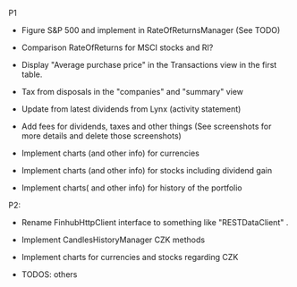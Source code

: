 P1

- Figure S&P 500 and implement in RateOfReturnsManager (See TODO)

- Comparison RateOfReturns for MSCI stocks and RI?

- Display "Average purchase price" in the Transactions view in the first table.

- Tax from disposals in the "companies" and "summary" view

- Update from latest dividends from Lynx (activity statement)

- Add fees for dividends, taxes and other things (See screenshots for more details and delete those screenshots)

- Implement charts (and other info) for currencies

- Implement charts (and other info) for stocks including dividend gain

- Implement charts( and other info) for history of the portfolio

P2: 

- Rename FinhubHttpClient interface to something like "RESTDataClient" . 

- Implement CandlesHistoryManager CZK methods

- Implement charts for currencies and stocks regarding CZK

- TODOS: others
 
